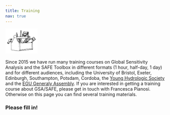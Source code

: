 ```yaml
---
title: Training
nav: true
---
```


[<img src="drawing2.png" alt="SAFE logo" style="width:20%;" >](./index.md/) <br>

Since 2015 we have run many training courses on Global Sensitivity Analysis 
and the SAFE Toolbox in different formats (1 hour, half-day, 1 day)
and for different audiences, including the University of Bristol, Exeter, Edinburgh, 
Southampton, Potsdam, Cordoba, the [Young Hydrologic Society](https://younghs.com/2019/05/03/hydroinformatics-for-hydrology-uncertainty-analysis/) and the [EGU Generaly Assembly](https://meetingorganizer.copernicus.org/EGU21/session/39658).
If you are interested in getting a training course about GSA/SAFE, please get in touch
with Francesca Pianosi. Otherwise on this page you can find several training materials.

### Please fill in!

